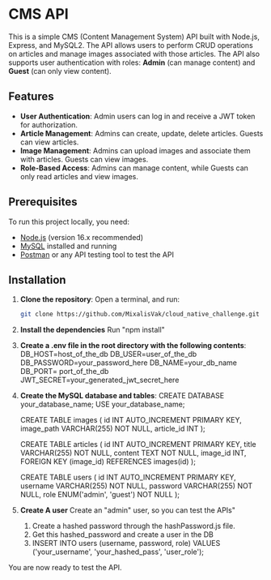 # CMS API

This is a simple CMS (Content Management System) API built with Node.js, Express, and MySQL2. The API allows users to perform CRUD operations on articles and manage images associated with those articles. The API also supports user authentication with roles: **Admin** (can manage content) and **Guest** (can only view content).

## Features

- **User Authentication**: Admin users can log in and receive a JWT token for authorization.
- **Article Management**: Admins can create, update, delete articles. Guests can view articles.
- **Image Management**: Admins can upload images and associate them with articles. Guests can view images.
- **Role-Based Access**: Admins can manage content, while Guests can only read articles and view images.

## Prerequisites

To run this project locally, you need:

- [Node.js](https://nodejs.org/en/) (version 16.x recommended)
- [MySQL](https://www.mysql.com/) installed and running
- [Postman](https://www.postman.com/) or any API testing tool to test the API

## Installation

1. **Clone the repository**:
   Open a terminal, and run:
   ```bash
   git clone https://github.com/MixalisVak/cloud_native_challenge.git


2. **Install the dependencies**
    Run "npm install"

3. **Create a .env file in the root directory with the following contents**:
    DB_HOST=host_of_the_db
    DB_USER=user_of_the_db
    DB_PASSWORD=your_password_here
    DB_NAME=your_db_name
    DB_PORT= port_of_the_db
    JWT_SECRET=your_generated_jwt_secret_here

4. **Create the MySQL database and tables**:
    CREATE DATABASE your_database_name;
    USE your_database_name;

    CREATE TABLE images (
    id INT AUTO_INCREMENT PRIMARY KEY,
    image_path VARCHAR(255) NOT NULL,
    article_id INT
    );

    CREATE TABLE articles (
    id INT AUTO_INCREMENT PRIMARY KEY,
    title VARCHAR(255) NOT NULL,
    content TEXT NOT NULL,
    image_id INT,
    FOREIGN KEY (image_id) REFERENCES images(id)
    );

    CREATE TABLE users (
    id INT AUTO_INCREMENT PRIMARY KEY,
    username VARCHAR(255) NOT NULL,
    password VARCHAR(255) NOT NULL,
    role ENUM('admin', 'guest') NOT NULL
    );

5. **Create A user**
    Create an "admin" user, so you can test the APIs"
    1. Create a hashed password through the hashPassword.js file.
    2. Get this hashed_password and create a user in the DB
    3. INSERT INTO users (username, password, role) VALUES ('your_username', 'your_hashed_pass', 'user_role');



You are now ready to test the API.

